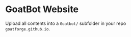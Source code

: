 # GoatBot Website
Upload all contents into a `Goatbot/` subfolder in your repo `goatforge.github.io`.